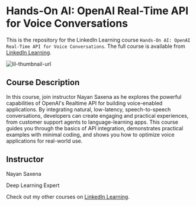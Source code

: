 # Hands-On AI: OpenAI Real-Time API for Voice Conversations
This is the repository for the LinkedIn Learning course `Hands-On AI: OpenAI Real-Time API for Voice Conversations`. The full course is available from [LinkedIn Learning][lil-course-url].

![lil-thumbnail-url]

## Course Description

In this course, join instructor Nayan Saxena as he explores the powerful capabilities of OpenAI's Realtime API for building voice-enabled applications. By integrating natural, low-latency, speech-to-speech conversations, developers can create engaging and practical experiences, from customer support agents to language-learning apps. This course guides you through the basics of API integration, demonstrates practical examples with minimal coding, and shows you how to optimize voice applications for real-world use.

## Instructor

Nayan Saxena

Deep Learning Expert

                            

Check out my other courses on [LinkedIn Learning](https://www.linkedin.com/learning/instructors/nayan-saxena?u=104).


[0]: # (Replace these placeholder URLs with actual course URLs)

[lil-course-url]: https://www.linkedin.com/learning/hands-on-ai-openai-realtime-api-for-voice-conversations
[lil-thumbnail-url]: https://media.licdn.com/dms/image/v2/D4E0DAQGpo7rExf2tMw/learning-public-crop_675_1200/B4EZeEE.FsG4Ak-/0/1750267585305?e=2147483647&v=beta&t=AzzPGX4fo_Q0e6TvTi3grhUilTiyMIJhgl6Oe8JOaQQ

